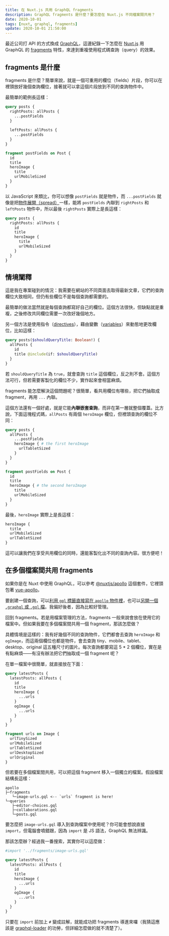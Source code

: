 ```yaml
---
title: 在 Nuxt.js 共用 GraphQL fragments
description: GraphQL fragments 是什麼？要怎麼在 Nuxt.js 不同檔案間共用？
date: 2020-10-01
tags: [nuxt, graphql, fragments]
update: 2020-10-01 21:50:00
---
```


最近公司打 API 的方式換成 [GraphQL](https://graphql.org/)，這邊紀錄一下怎麼在 [Nuxt.js](https://nuxtjs.org/) 用 GraphQL 的 [fragments](https://graphql.org/learn/queries/#fragments) 特性，來達到重複使用程式碼查詢（query）的效果。

## fragments 是什麼

fragments 是什麼？簡單來說，就是一個可重用的欄位（fields）片段，你可以在裡頭放好幾個查詢欄位，接著就可以拿這個片段放到不同的查詢物件中。

最簡單的範例長這樣：

```graphql
query posts {
  rightPosts: allPosts {
    ...postFields
  }
  
  leftPosts: allPosts {
    ...postFields
  }
}

fragment postFields on Post {
  id
  title
  heroImage {
    title
    urlMobileSized
  }
}
```

以 JavaScript 來類比，你可以想像 `postFields` 就是物件，而 `...postFields` 就像是把[物件展開（spread）](https://developer.mozilla.org/en-US/docs/Web/JavaScript/Reference/Operators/Spread_syntax)一樣，能將 `postFields` 內聯到 `rightPosts` 和 `leftPosts` 物件中，所以最後 `rightPosts` 實際上是長這樣：

```graphql
query posts {
  rightPosts: allPosts {
    id
    title
    heroImage {
      title
      urlMobileSized
    }
  }
}
```

## 情境闡釋

這是我在專案碰到的情況：我需要在網站的不同頁面去取得最新文章，它們的查詢欄位大致相同，但仍有些欄位不是每個查詢都需要的。

最簡單的做法當然就是每個查詢都寫好自己的欄位。這個方法很快，但缺點就是重複，之後修改共同欄位需要一次改好幾個地方。

另一個方法是使用指令（[directives](https://graphql.org/learn/queries/#directives)），藉由變數（[variables](https://graphql.org/learn/queries/#variables)）來動態地更改欄位，比如這樣：

```graphql
query posts($shouldQueryTitle: Boolean!) {
  allPosts {
    id
    title @include(if: $shouldQueryTitle)
  }
}
```

若 `shouldQueryTitle` 為 `true`，就會查詢 `title` 這個欄位，反之則不會。這個方法可行，但若需要客製化的欄位不少，實作起來會相當麻煩。

fragments 能怎麼解決這個問題呢？很簡單，看共用欄位有哪些，把它們抽取成 fragment，再用 `...` 內聯。

這個方法還有一個好處，就是它能**內聯嵌套查詢**，而非在第一層就整個覆蓋。比方說，下面這塊程式碼，`allPosts` 有兩個 `heroImage` 欄位，但裡頭查詢的欄位不同：

```graphql
query posts {
  allPosts {
    ...postFields
    heroImage { # the first heroImage
      urlTabletSized
    }
  }
}

fragment postFields on Post {
  id
  title
  heroImage { # the second heroImage
    title
    urlMobileSized
  }
}
```

最後，`heroImage` 實際上是長這樣：

```graphql
heroImage {
  title
  urlMobileSized
  urlTabletSized
}
```

這可以讓我們在享受共用欄位的同時，還能客製化出不同的查詢內容。很方便吧！

## 在多個檔案間共用 fragments

如果你是在 Nuxt 中使用 GraphQL，可以參考 [@nuxtjs/apollo](https://github.com/nuxt-community/apollo-module) 這個套件，它裡頭包著 [vue-apollo](https://github.com/vuejs/vue-apollo)。

要創建一個查詢，可以[利用 `gql` 標籤直接寫在 `apollo` 物件裡](https://apollo.vuejs.org/guide/apollo/queries.html#simple-query)，也可以[另開一個 `.graphql` 或 `.gql` 檔](https://github.com/apollographql/graphql-tag#importing-graphql-files)。我偏好後者，因為比較好管理。

回到 fragments。若是用檔案管理的方法，fragments 一般來說會放在使用它的檔案中。但如果我要在多個檔案間共用一個 fragment，那該怎麼做？

具體情境是這樣的：我有好幾個不同的查詢物件，它們都會去查詢 `heroImage` 和 `ogImage`，而這兩個欄位也都是物件，會去查詢 tiny、mobile、tablet、desktop、original 這五種尺寸的圖片。每次查詢都要寫這 5 * 2 個欄位，實在是有點麻煩——有沒有辦法把它們抽取成一個 fragment 呢？

在單一檔案中很簡單，就直接放在下面：

```graphql
query latestPosts {
  latestPosts: allPosts {
    id
    title
    heroImage {
      ...urls
    }
    ogImage {
      ...urls
    }
  }
}

fragment urls on Image {
  urlTinySized
  urlMobileSized
  urlTabletSized
  urlDesktopSized
  urlOriginal
}
```

但若要在多個檔案間共用，可以把這個 fragment 移入一個獨立的檔案。假設檔案結構長這樣：

```text
apollo
├─fragments
   └─image-urls.gql <-- `urls` fragment is here!
└─queries
   ├─editor-choices.gql
   ├─collaborations.gql
   └─posts.gql
```

要怎麼把 `image-urls.gql` 導入到查詢檔案中使用呢？你可能會想說直接 `import`，但電腦會噴錯跟，因為 `import` 是 JS 語法，GraphQL 無法辨識。

那該怎麼辦？經過我一番搜索，其實你可以這麼做：

```graphql
#import '../fragments/image-urls.gql'

query latestPosts {
  latestPosts: allPosts {
    id
    title
    heroImage {
      ...urls
    }
    ogImage {
      ...urls
    }
  }
}
```

只要在 `import` 前加上 `#` 變成註解，就能成功把 fragments 導進來囉（我猜這應該是 [graphql-loader](https://github.com/creditkarma/graphql-loader) 的功勞，但詳細怎麼做的就不清楚了）。
